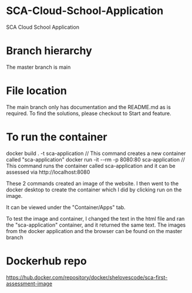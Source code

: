# SCA-Cloud-School-Application
SCA Cloud School Application

# Branch hierarchy
The master branch is main

# File location
The main branch only has documentation and the README.md as is required. To find the solutions, please checkout to Start and feature.

# To run the container
docker build . -t sca-application // This command creates a new container called "sca-application"
docker run -it --rm -p 8080:80 sca-application // This command runs the container called sca-application and it can be assessed via http://localhost:8080 

These 2 commands created an image of the website. I then went to the docker desktop to create the container which I did by clicking run on the image.

It can be viewed under the "Container/Apps" tab.

To test the image and container, I changed the text in the html file and ran the "sca-application" container, and it returned the same text. The images from the docker application and the browser can be found on the master branch

# Dockerhub repo
https://hub.docker.com/repository/docker/shelovescode/sca-first-assessment-image
